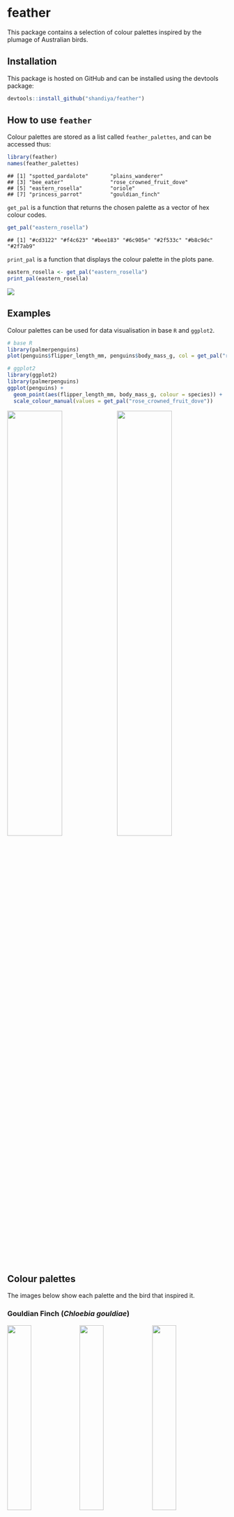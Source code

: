feather
================

This package contains a selection of colour palettes inspired by the
plumage of Australian birds.

## Installation

This package is hosted on GitHub and can be installed using the devtools
package:

``` r
devtools::install_github("shandiya/feather")
```

## How to use `feather`

Colour palettes are stored as a list called `feather_palettes`, and can
be accessed thus:

``` r
library(feather)
names(feather_palettes)
```

    ## [1] "spotted_pardalote"       "plains_wanderer"        
    ## [3] "bee_eater"               "rose_crowned_fruit_dove"
    ## [5] "eastern_rosella"         "oriole"                 
    ## [7] "princess_parrot"         "gouldian_finch"

`get_pal` is a function that returns the chosen palette as a vector of
hex colour codes.

``` r
get_pal("eastern_rosella")
```

    ## [1] "#cd3122" "#f4c623" "#bee183" "#6c905e" "#2f533c" "#b8c9dc" "#2f7ab9"

`print_pal` is a function that displays the colour palette in the plots
pane.

``` r
eastern_rosella <- get_pal("eastern_rosella")
print_pal(eastern_rosella)
```

<img src="README_files/figure-gfm/unnamed-chunk-5-1.png" style="display: block; margin: auto;" />

## Examples

Colour palettes can be used for data visualisation in base `R` and
`ggplot2`.

``` r
# base R
library(palmerpenguins)
plot(penguins$flipper_length_mm, penguins$body_mass_g, col = get_pal("rose_crowned_fruit_dove")[factor(penguins$species)], pch = 19)

# ggplot2
library(ggplot2)
library(palmerpenguins)
ggplot(penguins) +
  geom_point(aes(flipper_length_mm, body_mass_g, colour = species)) +
  scale_colour_manual(values = get_pal("rose_crowned_fruit_dove"))
```

<img src="README_files/figure-gfm/unnamed-chunk-6-1.png" width="50%" /><img src="README_files/figure-gfm/unnamed-chunk-6-2.png" width="50%" />

## Colour palettes

The images below show each palette and the bird that inspired it.

### Gouldian Finch (*Chloebia gouldiae*)

<img src="https://upload.wikimedia.org/wikipedia/commons/3/3e/Male_adult_Gouldian_Finch.jpg" width="33%" /><img src="README_files/figure-gfm/gouldian-2.png" width="33%" /><img src="README_files/figure-gfm/gouldian-3.png" width="33%" />
<span style="color: grey; font-size: 8pt">Image credit: [Martin
Pot](https://commons.wikimedia.org/wiki/File:Male_adult_Gouldian_Finch.jpg),
licensed under the [Creative
Commons](https://en.wikipedia.org/wiki/Creative_Commons)
[Attribution-Share Alike 3.0 Unported
license](https://creativecommons.org/licenses/by-sa/3.0/deed.en).</span>

### Eastern Rosella (*Platycercus eximius*)

<img src="https://upload.wikimedia.org/wikipedia/commons/thumb/3/33/Platycercus_eximius_diemenensis_male.jpg/320px-Platycercus_eximius_diemenensis_male.jpg" width="33%" /><img src="README_files/figure-gfm/rosella-2.png" width="33%" /><img src="README_files/figure-gfm/rosella-3.png" width="33%" />
<span style="color: grey; font-size: 8pt">Image credit: [JJ
Harrison](https://commons.wikimedia.org/wiki/File:Platycercus_eximius_diemenensis_male.jpg),
licensed under the [Creative
Commons](https://en.wikipedia.org/wiki/Creative_Commons)
[Attribution-Share Alike 3.0 Unported
license](https://creativecommons.org/licenses/by-sa/3.0/deed.en).</span>

### Plains-wanderer (*Pedionomus torquatus*)

<img src="https://upload.wikimedia.org/wikipedia/commons/1/1c/Plains-wanderer_%28Pedionomus_torquatus%29_7_%2830547426803%29.jpg" width="33%" /><img src="README_files/figure-gfm/pdubs-2.png" width="33%" /><img src="README_files/figure-gfm/pdubs-3.png" width="33%" />
<span style="color: grey; font-size: 8pt">Image credit: [Dominic
Sherony](https://commons.wikimedia.org/wiki/File:Plains-wanderer_\(Pedionomus_torquatus\)_7_\(30547426803\).jpg),
licensed under the [Creative
Commons](https://en.wikipedia.org/wiki/Creative_Commons)
[Attribution 2.0
Generic](https://creativecommons.org/licenses/by/2.0/deed.en)
license.</span>

### Spotted Pardalote (*Pardalotus punctatus*)

<img src="https://upload.wikimedia.org/wikipedia/commons/thumb/7/78/Spotted_Pardalote_%28Pardalotus_punctatus%29_male_%2819205338781%29.jpg/1024px-Spotted_Pardalote_%28Pardalotus_punctatus%29_male_%2819205338781%29.jpg" width="33%" /><img src="README_files/figure-gfm/spotty-2.png" width="33%" /><img src="README_files/figure-gfm/spotty-3.png" width="33%" />
<span style="color: grey; font-size: 8pt">Image credit:
[Patrick\_K59](https://commons.wikimedia.org/wiki/File:Spotted_Pardalote_\(Pardalotus_punctatus\)_male_\(19205338781\).jpg),
licensed under the [Creative
Commons](https://en.wikipedia.org/wiki/Creative_Commons)
[Attribution 2.0
Generic](https://creativecommons.org/licenses/by/2.0/deed.en)
license.</span>

### Rose-crowned Fruit-Dove (*Ptilinopus regina*)

<img src="https://upload.wikimedia.org/wikipedia/commons/7/72/Rose_crowned_Fruit_Dove_at_Australia_Zoo-1_%289098717408%29.jpg" width="33%" /><img src="README_files/figure-gfm/sweetpea-2.png" width="33%" /><img src="README_files/figure-gfm/sweetpea-3.png" width="33%" />
<span style="color: grey; font-size: 8pt">Image credit:
[Sheba\_Also](https://commons.m.wikimedia.org/wiki/File:Rose_crowned_Fruit_Dove_at_Australia_Zoo-1_\(9098717408\).jpg),
licensed under the [Creative
Commons](https://en.wikipedia.org/wiki/Creative_Commons)
[Attribution 2.0
Generic](https://creativecommons.org/licenses/by/2.0/deed.en)
license.</span>

### Rainbow Bee-eater (*Merops ornatus*)

<img src="https://upload.wikimedia.org/wikipedia/commons/2/26/Rainbow_bee_eater_%289847155264%29.jpg" width="33%" /><img src="README_files/figure-gfm/bee-eater-2.png" width="33%" /><img src="README_files/figure-gfm/bee-eater-3.png" width="33%" />
<span style="color: grey; font-size: 8pt">Image credit: [Jim
Bendon](https://commons.wikimedia.org/wiki/File:Rainbow_bee_eater_\(9847155264\).jpg),
licensed under the [Creative
Commons](https://en.wikipedia.org/wiki/Creative_Commons)
[Attribution 2.0
Generic](https://creativecommons.org/licenses/by/2.0/deed.en)
license.</span>

### Olive-backed Oriole (*Oriolus sagittatus*)

<img src="https://upload.wikimedia.org/wikipedia/commons/8/82/Oriolus_sagittatus_-Canberra%2C_Australia-8a.jpg" width="33%" /><img src="README_files/figure-gfm/oriole-2.png" width="33%" /><img src="README_files/figure-gfm/oriole-3.png" width="33%" />
<span style="color: grey; font-size: 8pt">Image credit: [Duncan
McCaskill](https://commons.wikimedia.org/wiki/File:Oriolus_sagittatus_-Canberra,_Australia-8a.jpg),
licensed under the [Creative
Commons](https://en.wikipedia.org/wiki/Creative_Commons)
[Attribution-Share Alike 3.0 Unported
license](https://creativecommons.org/licenses/by-sa/3.0/deed.en).</span>

### Princess Parrot (*Polytelis alexandrae*)

<img src="https://upload.wikimedia.org/wikipedia/commons/thumb/1/18/Princess_Parrot_HD_pic.JPG/640px-Princess_Parrot_HD_pic.JPG" width="33%" /><img src="README_files/figure-gfm/princess-2.png" width="33%" /><img src="README_files/figure-gfm/princess-3.png" width="33%" />
<span style="color: grey; font-size: 8pt">Image credit:
[Timothychacko](https://commons.wikimedia.org/wiki/File:Princess_Parrot_HD_pic.JPG),
licensed under the [Creative
Commons](https://en.wikipedia.org/wiki/Creative_Commons)
[Attribution-Share Alike 4.0 International
license.](https://creativecommons.org/licenses/by-sa/4.0/deed.en).</span>

## Continuous palettes

The qualitative colour palettes in `feather` may be converted into
sequential or diverging palettes for different types of data
visualisation using the `colorRampPalette()` function.

### Sequential palette

``` r
# choose end colours
seq_col <- get_pal("eastern_rosella")[c(2,7)]

# create a gradient of 50 shades in between the selected colours 
colorRampPalette(seq_col)(50)
```

<img src="README_files/figure-gfm/unnamed-chunk-8-1.png" style="display: block; margin: auto;" />

### Diverging palette

``` r
# choose end and middle colours
div_col <- get_pal("oriole")[c(1,5,10)]

# create a gradient of 50 shades in between the selected colours 
colorRampPalette(div_col)(50)
```

<img src="README_files/figure-gfm/unnamed-chunk-10-1.png" style="display: block; margin: auto;" />

## Contribute

If you would like to contribute to this package or have suggestions for
improvement, please contact [ShandiyaB](https://twitter.com/ShandiyaB)
on Twitter or submit a pull request.
